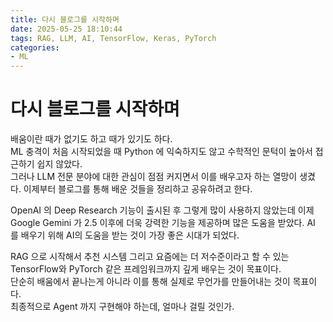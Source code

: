 ```yaml
---
title: 다시 블로그를 시작하며
date: 2025-05-25 18:10:44
tags: RAG, LLM, AI, TensorFlow, Keras, PyTorch
categories:
- ML
---
```


# 다시 블로그를 시작하며

배움이란 때가 없기도 하고 때가 있기도 하다.  
ML 충격이 처음 시작되었을 때 Python 에 익숙하지도 않고 수학적인 문턱이 높아서 접근하기 쉽지 않았다.  
그러나 LLM 전문 분야에 대한 관심이 점점 커지면서 이를 배우고자 하는 열망이 생겼다.
이제부터 블로그를 통해 배운 것들을 정리하고 공유하려고 한다.

OpenAI 의 Deep Research 기능이 출시된 후 그렇게 많이 사용하지 않았는데 이제 Google Gemini 가 2.5 이후에 더욱 강력한 기능을 제공하며 많은 도움을 받았다.
AI 를 배우기 위해 AI의 도움을 받는 것이 가장 좋은 시대가 되었다.

RAG 으로 시작해서 추천 시스템 그리고 요즘에는 더 저수준이라고 할 수 있는 TensorFlow와 PyTorch 같은 프레임워크까지 깊게 배우는 것이 목표이다.  
단순히 배움에서 끝나는게 아니라 이를 통해 실제로 무언가를 만들어내는 것이 목표이다.  
최종적으로 Agent 까지 구현해야 하는데, 얼마나 걸릴 것인가.
